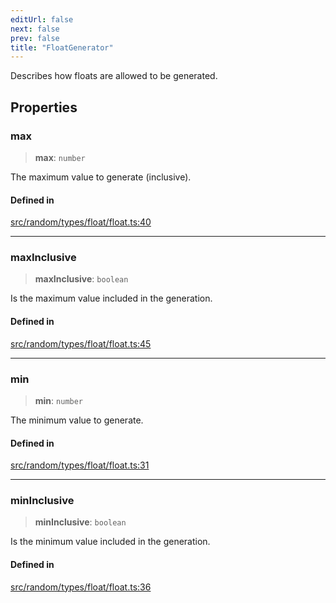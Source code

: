 ```yaml
---
editUrl: false
next: false
prev: false
title: "FloatGenerator"
---
```


Describes how floats are allowed to be generated.

## Properties

### max

> **max**: `number`

The maximum value to generate (inclusive).

#### Defined in

[src/random/types/float/float.ts:40](https://github.com/skyleague/axioms/blob/75fb1c5c977f1940e84e5cdcef2be336d1fd81da/src/random/types/float/float.ts#L40)

***

### maxInclusive

> **maxInclusive**: `boolean`

Is the maximum value included in the generation.

#### Defined in

[src/random/types/float/float.ts:45](https://github.com/skyleague/axioms/blob/75fb1c5c977f1940e84e5cdcef2be336d1fd81da/src/random/types/float/float.ts#L45)

***

### min

> **min**: `number`

The minimum value to generate.

#### Defined in

[src/random/types/float/float.ts:31](https://github.com/skyleague/axioms/blob/75fb1c5c977f1940e84e5cdcef2be336d1fd81da/src/random/types/float/float.ts#L31)

***

### minInclusive

> **minInclusive**: `boolean`

Is the minimum value included in the generation.

#### Defined in

[src/random/types/float/float.ts:36](https://github.com/skyleague/axioms/blob/75fb1c5c977f1940e84e5cdcef2be336d1fd81da/src/random/types/float/float.ts#L36)
